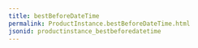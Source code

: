 ```yaml
---
title: bestBeforeDateTime
permalink: ProductInstance.bestBeforeDateTime.html
jsonid: productinstance_bestbeforedatetime
---
```

